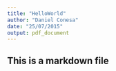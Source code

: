 ```yaml
---
title: "HelloWorld"
author: "Daniel Conesa"
date: "25/07/2015"
output: pdf_document
---
```


## This is a markdown file
